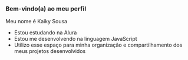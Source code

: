### Bem-vindo(a) ao meu perfil

Meu nome é Kaiky Sousa

- Estou estudando na Alura
- Estou me desenvolvendo na linguagem JavaScript
- Utilizo esse espaço para minha organização e compartilhamento dos meus projetos desenvolvidos

![]()
